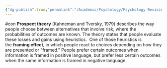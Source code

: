```yaml
---
{"dg-publish":true,"permalink":"/Academic/Psychology/Psychology Revision/Concepts/Framing effect/"}
---
```


#con 
**Prospect theory** (Kahneman and Tversky, 1979) describes the way people choose between alternatives that involve risk, where the probabilities of outcomes are known. The theory states that people evaluate these losses and gains using heuristics.  One of those heuristics is the **framing effect**, in which people react to choices depending on how they are presented or "framed." People prefer certain outcomes when information is framed in positive language, but prefer less certain outcomes when the same information is framed in negative language.